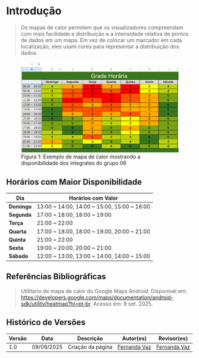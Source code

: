 # Introdução 

> Os mapas de calor permitem que os visualizadores compreendam com mais facilidade a distribuição e a intensidade relativa de pontos de dados em um mapa. Em vez de colocar um marcador em cada localização, eles usam cores para representar a distribuição dos dados.

<figure>
    <img src="https://raw.githubusercontent.com/Requisitos-de-Software/2025.2-Grupo06/refs/heads/main/docs/assets/imagens/Captura%20de%20tela%202025-09-09%20222822.png" alt="Exemplo de Mapa de Calor" width="800">
    <figcaption>Figura 1: Exemplo de mapa de calor mostrando a disponibilidade dos integrates do grupo 06</figcaption>
</figure>


 ## Horários com Maior Disponibilidade 

| Dia | Horários com Valor  |
|-----|---------------------|
| **Domingo** | 13:00 ~ 14:00, 14:00 ~ 15:00, 15:00 ~ 16:00 |
| **Segunda** | 17:00 ~ 18:00, 18:00 ~ 19:00 |
| **Terça** | 21:00 ~ 22:00 |
| **Quarta** | 17:00 ~ 18:00, 18:00 ~ 19:00, 20:00 ~ 21:00 |
| **Quinta** | 21:00 ~ 22:00 |
| **Sexta** | 19:00 ~ 20:00, 20:00 ~ 21:00 |
| **Sábado** | 12:00 ~ 13:00, 13:00 ~ 14:00, 14:00 ~ 15:00 |

## Referências Bibliográficas

> Utilitário de mapa de calor do Google Maps Android. Disponível em: <https://developers.google.com/maps/documentation/android-sdk/utility/heatmap?hl=pt-br>. Acesso em: 9 set. 2025.

## Histórico de Versões

| Versão | Data | Descrição | Autor(es) | Revisor(es) |
|--------|------|-----------|-----------|-------------|
| 1.0 | 09/09/2025 | Criação da página | [Fernanda Vaz](https://github.com/Fernandavazgit1) | [Fernanda Vaz](https://github.com/Fernandavazgit1) |

